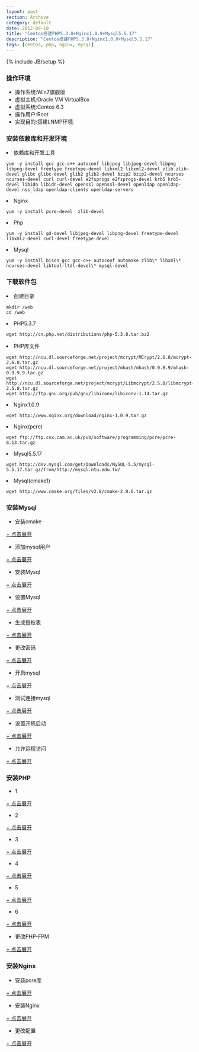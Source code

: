 ```yaml
---
layout: post
section: Archive
category: default
date: 2012-09-10
title: "Centos搭建PHP5.3.8+Nginx1.0.9+Mysql5.5.17"
description: "Centos搭建PHP5.3.8+Nginx1.0.9+Mysql5.5.17"
tags: [centos, php, nginx, mysql]
---
```

{% include JB/setup %}

### 操作环境  
-   操作系统:Win7旗舰版  
-   虚拟主机:Oracle VM VirtualBox  
-   虚拟系统:Centos 6.3  
-   操作用户:Root  
-   实现目的:搭建LNMP环境.

### 安装依赖库和开发环境  

<li>依赖库和开发工具</li>  

    yum -y install gcc gcc-c++ autoconf libjpeg libjpeg-devel libpng libpng-devel freetype freetype-devel libxml2 libxml2-devel zlib zlib-devel glibc glibc-devel glib2 glib2-devel bzip2 bzip2-devel ncurses ncurses-devel curl curl-devel e2fsprogs e2fsprogs-devel krb5 krb5-devel libidn libidn-devel openssl openssl-devel openldap openldap-devel nss_ldap openldap-clients openldap-servers  

<li>Nginx</li>  

    yum -y install pcre-devel  zlib-devel

<li>Php</li>  

    yum -y install gd-devel libjpeg-devel libpng-devel freetype-devel libxml2-devel curl-devel freetype-devel  

<li>Mysql</li>  

    yum -y install bison gcc gcc-c++ autoconf automake zlib\* libxml\* ncurses-devel libtool-ltdl-devel\* mysql-devel  

### 下载软件包
<li>创建目录</li>

    mkdir /web  
    cd /web 

<li>PHP5.3.7</li> 

    wget http://cn.php.net/distributions/php-5.3.8.tar.bz2

<li>PHP库文件</li>

    wget http://ncu.dl.sourceforge.net/project/mcrypt/MCrypt/2.6.8/mcrypt-2.6.8.tar.gz  
    wget http://ncu.dl.sourceforge.net/project/mhash/mhash/0.9.9.9/mhash-0.9.9.9.tar.gz  
    wget http://ncu.dl.sourceforge.net/project/mcrypt/Libmcrypt/2.5.8/libmcrypt-2.5.8.tar.gz  
    wget http://ftp.gnu.org/pub/gnu/libiconv/libiconv-1.14.tar.gz

<li>Nginx1.0.9</li>

    wget http://www.nginx.org/download/nginx-1.0.9.tar.gz

<li>Nginx(pcre)</li>

    wget ftp://ftp.csx.cam.ac.uk/pub/software/programming/pcre/pcre-8.13.tar.gz

<li>Mysql5.5.17</li>

    wget http://dev.mysql.com/get/Downloads/MySQL-5.5/mysql-5.5.17.tar.gz/from/http://mysql.ntu.edu.tw/

<li>Mysql(cmake1)</li>

    wget http://www.cmake.org/files/v2.8/cmake-2.8.6.tar.gz


### 安装Mysql

-   安装cmake

<a href="#" onclick="javascript:toggle(this);">+ 点击展开</a>
<div style="display:none;">
{% highlight perl %}
tar -zxvf cmake-2.8.6.tar.gz  
cd cmake-2.8.6/  
./configure  
gmake && gmake install  && cd ../
{% endhighlight %}
</div>

-   添加mysql用户

<a href="#" onclick="javascript:toggle(this);">+ 点击展开</a>
<div style="display:none;">
{% highlight perl %}
/usr/sbin/groupadd mysql  
/usr/sbin/useradd -g mysql mysql  
mkdir -p /data/mysql  
chown -R mysql:mysql /data/mysql  
{% endhighlight %}
</div>

-   安装Mysql

<a href="#" onclick="javascript:toggle(this);">+ 点击展开</a>
<div style="display:none;">
{% highlight perl %}
tar -zxvf mysql-5.5.27.tar.gz  
cd mysql-5.5.27  
# 便于粘贴运行 START  
shell > sudo cmake . -DCMAKE_INSTALL_PREFIX=/opt/mysql -DMYSQL_DATADIR=/opt/mysql/data -DMYSQL_USER=mysql -DDEFAULT_CHARSET=utf8 -DDEFAULT_COLLATION=utf8_general_ci -DWITH_EXTRA_CHARSETS=all -DWITH_READLINE=1 -DWITH_SSL=system -DWITH_EMBEDDED_SERVER=1 -DWITH_ZLIB=system -DWITH_LIBWRAP=1 -DWITH_INNOBASE_STORAFE_ENGINE=1 -DENABLE_LOCAL_INFILE=1  
# 便于粘贴运行 END  
cmake . \  
-DCMAKE_INSTALL_PREFIX=/opt/mysql \ #指定安装目录  
-DMYSQL_DATADIR=/opt/mysql/data \ #指定data目录  
-DMYSQL_USER=mysql #指定运行mysqld的用户，默认就是mysql，所以此配置可忽略，但记得添加mysql用户  
-DDEFAULT_CHARSET=utf8 \ #指定默认字符集  
-DDEFAULT_COLLATION=utf8_general_ci \ #指定默认连接校对字符集  
-DWITH_EXTRA_CHARSETS=all \ #安装所有字符集  
-DWITH_READLINE=1 \  
-DWITH_SSL=system \  
-DWITH_EMBEDDED_SERVER=1 \  
-DWITH_ZLIB=system \  
-DWITH_LIBWRAP=1 \  
-DWITH_INNOBASE_STORAFE_ENGINE=1 #开启INNODB引擎，MyISAM MERGE MEMORY CSV是默认安装的  
-DENABLE_LOCAL_INFILE=1 \ #开启 LOAD DATA INFILE，就是从文件导入数据库  
make && make install
{% endhighlight %}
</div>

-   设置Mysql


<a href="#" onclick="javascript:toggle(this);">+ 点击展开</a>
<div style="display:none;">
{% highlight perl %}
#在support-files目录中有五个配置信息文件：  
#my-small.cnf (内存<=64M)  
#my-medium.cnf (内存 128M)  
#my-large.cnf (内存 512M)  
#my-huge.cnf (内存 1G-2G)  
#my-innodb-heavy-4G.cnf (内存 4GB)  
cd /usr/local/mysql  
cp ./support-files/my-medium.cnf /etc/my.cnf  
vi /etc/my.cnf  
#在 [mysqld] 段增加  
datadir = /data/mysql  
wait-timeout = 30  
max_connections = 512  
default-storage-engine = MyISAM  
#在 [mysqld] 段修改  
max_allowed_packet = 16M 
{% endhighlight %}
</div>

-   生成授权表

<a href="#" onclick="javascript:toggle(this);">+ 点击展开</a>
<div style="display:none;">
{% highlight perl %}
cd /usr/local/mysql  
./scripts/mysql_install_db --user=mysql
{% endhighlight %}
</div>

-   更改密码

<a href="#" onclick="javascript:toggle(this);">+ 点击展开</a>
<div style="display:none;">
{% highlight perl %}
/usr/local/mysql/bin/mysqladmin -u root password 123456
{% endhighlight %}
</div>

-   开启mysql

<a href="#" onclick="javascript:toggle(this);">+ 点击展开</a>
<div style="display:none;">
{% highlight perl %}
/usr/local/mysql/bin/mysqld_safe &
{% endhighlight %}
</div>

-   测试连接mysql

<a href="#" onclick="javascript:toggle(this);">+ 点击展开</a>
<div style="display:none;">
{% highlight perl %}
/usr/local/mysql/bin/mysql -u root -p 123456  
show databases;  
exit;
{% endhighlight %}
</div>

-   设置开机启动

<a href="#" onclick="javascript:toggle(this);">+ 点击展开</a>
<div style="display:none;">
{% highlight perl %}
vi /etc/rc.d/rc.local  
#加入  
/usr/local/mysql/bin/mysqld_safe &
{% endhighlight %}
</div>

-   允许远程访问

<a href="#" onclick="javascript:toggle(this);">+ 点击展开</a>
<div style="display:none;">
{% highlight perl %}
use mysql;
update user set host = '%' where user = '用户名'; （如果写成 host=localhost 那此用户就不具有远程访问权限）
FLUSH PRIVILEGES;
{% endhighlight %}
</div>

### 安装PHP

-   1

<a href="#" onclick="javascript:toggle(this);">+ 点击展开</a>
<div style="display:none;">
{% highlight perl %}
tar -zxvf libiconv-1.14.tar.gz && cd libiconv-1.14/  
./configure --prefix=/usr/local  
make && make install && cd ../
{% endhighlight %}
</div>

-   2

<a href="#" onclick="javascript:toggle(this);">+ 点击展开</a>
<div style="display:none;">
{% highlight perl %}
tar -zxvf libmcrypt-2.5.8.tar.gz && cd libmcrypt-2.5.8/  
./configure &&  make && make install  
/sbin/ldconfig && cd libltdl/ && ./configure --enable-ltdl-install  
make && make install && cd ../
{% endhighlight %}
</div>

-   3

<a href="#" onclick="javascript:toggle(this);">+ 点击展开</a>
<div style="display:none;">
{% highlight perl %}
tar -zxvf mhash-0.9.9.9.tar.gz && cd mhash-0.9.9.9/ && ./configure  
make && make install && cd ../
{% endhighlight %}
</div>

-   4

<a href="#" onclick="javascript:toggle(this);">+ 点击展开</a>
<div style="display:none;">
{% highlight perl %}
ln -s /usr/local/lib/libmcrypt.la /usr/lib/libmcrypt.la  
ln -s /usr/local/lib/libmcrypt.so /usr/lib/libmcrypt.so  
ln -s /usr/local/lib/libmcrypt.so.4 /usr/lib/libmcrypt.so.4  
ln -s /usr/local/lib/libmcrypt.so.4.4.8 /usr/lib/libmcrypt.so.4.4.8  
ln -s /usr/local/lib/libmhash.a /usr/lib/libmhash.a  
ln -s /usr/local/lib/libmhash.la /usr/lib/libmhash.la  
ln -s /usr/local/lib/libmhash.so /usr/lib/libmhash.so  
ln -s /usr/local/lib/libmhash.so.2 /usr/lib/libmhash.so.2  
ln -s /usr/local/lib/libmhash.so.2.0.1 /usr/lib/libmhash.so.2.0.1  
ln -s /usr/local/bin/libmcrypt-config /usr/bin/libmcrypt-config  
{% endhighlight %}
</div>

-   5

<a href="#" onclick="javascript:toggle(this);">+ 点击展开</a>
<div style="display:none;">
{% highlight perl %}
tar -zxvf mcrypt-2.6.8.tar.gz && cd mcrypt-2.6.8/  
/sbin/ldconfig  
./configure  
make && make install && cd ../
{% endhighlight %}
</div>

-   6

<a href="#" onclick="javascript:toggle(this);">+ 点击展开</a>
<div style="display:none;">
{% highlight perl %}
tar -xjvf php-5.3.8.tar.bz2  
cd php-5.3.8

./configure --prefix=/usr/local/php \  
--with-config-file-path=/usr/local/php/etc \  
--with-iconv-dir=/usr/local/ --with-freetype-dir \  
--with-mysql=/usr/local/mysql \  
--with-mysqli=/usr/local/mysql/bin/mysql_config \  
--with-jpeg-dir --with-png-dir --with-zlib \  
--with-mhash --enable-sockets --enable-ftp \  
--with-libxml-dir --enable-xml --disable-rpath \  
--enable-safe-mode --enable-bcmath \  
--enable-shmop --enable-sysvsem \  
--enable-inline-optimization --with-curl \  
--with-curlwrappers \  
--enable-mbregex \  
--enable-mbstring --with-mcrypt --with-gd \  
--enable-gd-native-ttf --with-openssl --with-mhash \  
--enable-pcntl --enable-sockets --with-ldap --with-ldap-sasl \  
--enable-fpm \  
--with-xmlrpc --enable-zip --enable-soap \  
--without-pear \  

make ZEND_EXTRA_LIBS='-liconv'  

#注意这里容易出现 make: *** [ext/phar/phar.php] 错误 127  

#出现mysql client解决方法  
#ln -s /usr/local/mysql/lib/libmysqlclient.so /usr/lib/  
#ln -s /usr/local/mysql/lib/libmysqlclient.so.18 /usr/lib/libmysqlclient.so.18  

#或者chmod: 无法访问 “ext/phar/phar.phar”: 没有那个文件或目录  
#make: [ext/phar/phar.phar] 错误 1 (忽略)  
#解决方法在编译的时候加--without-pear参数  

#如果还不行,make的时候不添加 ZEND_EXTRA_LIBS='-liconv' 参数  

make install  

#选择PHP.ini配置文件  
cp php.ini-production /usr/local/php/etc/php.ini  
{% endhighlight %}
</div>

-   更改PHP-FPM

<a href="#" onclick="javascript:toggle(this);">+ 点击展开</a>
<div style="display:none;">
{% highlight perl %}
#添加WWW用户  
/usr/sbin/groupadd www && /usr/sbin/useradd -g www www  
mkdir -p /var/log/nginx && chmod +w /var/log/nginx &&chown -R www:www /var/log/nginx  
mkdir -p /data/www && chmod +w /data/www && chown -R www:www /data/www  

cp /usr/local/php/etc/php-fpm.conf.default /usr/local/php/etc/php-fpm.conf  
vi /usr/local/php/etc/php-fpm.conf  

#去掉/更改配置文件中的;  
pm.max_children = 64   
pm.start_servers = 20  
pm.min_spare_servers = 5  
pm.max_spare_servers = 35  
pm.max_requests = 1024  
user = www  
group = www   

#检查语法是否正确  
/usr/local/php/sbin/php-fpm -t  
#出现NOTICE: configuration file /usr/local/php/etc/php-fpm.conf test is successful 测试成功  
/usr/local/php/sbin/php-fpm &  
#设置开机启动  
vi /etc/rc.d/rc.local  
#在行末加入  
/usr/local/php/sbin/php-fpm &  

#返回安装包目录   
cd /web 
{% endhighlight %}
</div>

### 安装Nginx

-   安装pcre库

<a href="#" onclick="javascript:toggle(this);">+ 点击展开</a>
<div style="display:none;">
{% highlight perl %}
tar -zxvf pcre-8.13.tar.gz && cd pcre-8.13/ && ./configure  
make && make install && cd ../
{% endhighlight %}
</div>

-   安装Nginx

<a href="#" onclick="javascript:toggle(this);">+ 点击展开</a>
<div style="display:none;">
{% highlight perl %}
tar -zxvf nginx-1.0.9.tar.gz && cd nginx-1.0.9 &&  
./configure --user=www --group=www \  
--prefix=/usr/local/nginx \  
--sbin-path=/usr/local/nginx/sbin/nginx \  
--conf-path=/usr/local/nginx/conf/nginx.conf \  
--with-http_stub_status_module \  
--with-http_ssl_module \  
--with-pcre \  
--lock-path=/var/run/nginx.lock \  
--pid-path=/var/run/nginx.pid  

make && make install && cd ../  
{% endhighlight %}
</div>

-   更改配置

<a href="#" onclick="javascript:toggle(this);">+ 点击展开</a>
<div style="display:none;">
{% highlight perl %}
vi /usr/local/nginx/conf/nginx.conf      

#修改一些参数,别直接替换文件,这只是一部分     
user www  

events {  
        use epoll;  
        worker_connections  1024;  
}  

location ~ \.php$ {  
        root           html;  
        fastcgi_pass   127.0.0.1:9000;  
        fastcgi_index  index.php;  
        fastcgi_param  SCRIPT_FILENAME  $document_root$fastcgi_script_name;  
        include        fastcgi_params;  
}  

#注意这里  
#$document_root$fastcgi_script_name;  
#检测配置文件  
/usr/local/nginx/sbin/nginx -t  

#提示表示成功  
#nginx: the configuration file /usr/local/nginx/conf/nginx.conf syntax is ok  
#nginx: configuration file /usr/local/nginx/conf/nginx.conf test is successful  

#开启Nginx  
/usr/local/nginx/sbin/nginx &  
#平滑重启Nginx  
/usr/local/nginx/sbin/nginx -s reload  

#添加开机启动  
vi /etc/rc.d/rc.local  
#最后移行加入  
/usr/local/nginx/sbin/nginx  

#测试  
cd /usr/local/nginx/html/  
touch index.php  
vi /usr/local/nginx/html/index.php  
<?php  
phpinfo();  
?>   
{% endhighlight %}
</div>
